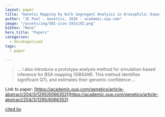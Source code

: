```yaml
---
layout: paper
title: "Genetic Mapping by Bulk Segregant Analysis in Drosophila: Experimental Design and Simulation-Based Inference"
author: "JE Pool - Genetics, 2016 - academic.oup.com"
image: "/assets/img/SBI-icon-192x192.png"
bibtex: "None"
hero_title: "Papers"
categories:
  - Uncategorized
tags:
  - paper

---
```

>… I also introduce a prototype analysis method for simulation-based inference for BSA mapping (SIBSAM). This method identifies significant QTL and estimates their genomic confidence …

Link to paper: [https://academic.oup.com/genetics/article-abstract/204/3/1295/6066352](https://academic.oup.com/genetics/article-abstract/204/3/1295/6066352)

[cited by](https://scholar.google.com/scholar?cites=4127708505602156434&as_sdt=2005&sciodt=0,5&hl=en&num=20)
